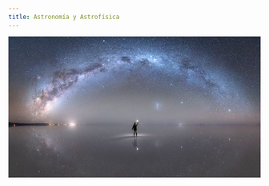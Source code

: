 ```yaml
---
title: Astronomía y Astrofísica
---
```


<img src="img/astronomy/galaxy.jpeg" title=" " alt="Imagen de la Galáxia" /> 